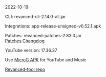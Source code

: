 2022-10-19
  
CLI: revanced-cli-2.14.0-all.jar  

Integrations: app-release-unsigned-v0.52.1.apk  

Patches: revanced-patches-2.83.0.jar  
[Patches Changelog](https://github.com/revanced/revanced-patches/releases/tag/v2.83.0)  

YouTube version: 17.36.37

Use [MicroG APK](https://github.com/inotia00/VancedMicroG/releases/latest/download/microg.apk) for YouTube and Music

[Revanced-tool repo](https://github.com/Kingsmanvn-Official/Revanced-tool)
